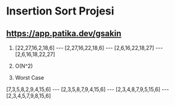 # Insertion Sort Projesi

## https://app.patika.dev/gsakin

1) [22,27,16,2,18,6]  --- [2,27,16,22,18,6] --- [2,6,16,22,18,27] --- [2,6,16,18,22,27]

2) O(N^2)

3) Worst Case


[7,3,5,8,2,9,4,15,6] --- [2,3,5,8,7,9,4,15,6] --- [2,3,4,8,7,9,5,15,6] --- [2,3,4,5,7,9,8,15,6]
